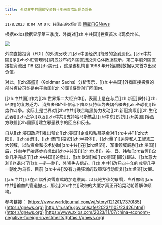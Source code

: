 ```yaml
---
title: 外商在中共国的投资数十年来首次出现负增长
---
```

`11/8/2023 8:04 AM UTC 韩国正道农场新闻` [轉載自GNews](https://gnews.org/articles/1941548)

 

根据Axios数据显示第三季度，外商对[[zh:中共国]]投资首次出现负增长。

  
![](ipfs://QmWdyukfv7asRb86YZSUQixvtdEU7msj7zME2xmfaVfr9w?.png)


外商直接投资（FDI）的外流反映了[[zh:中国经济]]前景的急剧恶化。[[zh:中共国]]家[[zh:外汇管理局]]周五公布的外国直接投资总体数据显示，第三季度外国直接投资流出 118 亿[[zh:美元]]，这是该机构自 1998 年开始编制数据以来首次出现负值。

  

对此，[[zh:高盛]]（Goldman Sachs）分析表示，[[zh:中共国]]外商直接投资的部分疲软可能是由于跨国[[zh:公司]]将盈利汇回国内。

  

[[zh:中共国]]作为[[zh:世界第二大经济体]]，表面上是在与后[[zh:新冠]]时代[[zh:经济]]的复苏乏力、消费者和企业信心下降以及持续的去耦合和去[[zh:全球化]]趋势作斗争。实际上是世界对[[zh:中共]]联合暗黑势力发动[[zh:新冠病毒]][[zh:生化武器]][[zh:战争]]以及[[zh:中共]]支持哈马斯搞乱[[zh:中东]]对抗[[zh:美国]]等西方联盟[[zh:国家]]建立邪恶秩序的回应和反击。

  

自从[[zh:美国政府]]推出禁止[[zh:美国]]企业和私募基金对[[zh:中共]][[zh:大陆]]、[[zh:香港]]、[[zh:澳门]]投资[[zh:半导体]]、[[zh:量子]]运算和人工智慧三大领域，以防资金和技术协助[[zh:中共]]在[[zh:经济]]、军事领域威胁[[zh:美国]]后，外商年开始逐步的撤出[[zh:中共国]][[zh:市场]]。美、日、韩和[[zh:台湾]]企业几乎完成了[[zh:中共国]]的撤出，[[zh:欧洲]]如[[zh:德国]]部分跟进、[[zh:意大利]]也退出了[[zh:一带一路]]，外资失去信心，[[zh:中共]]改开四十年的成果几乎一朝化为乌有，目前[[zh:中共]]没有力挽狂澜的政策和行动恢复[[zh:经济]]发展。

  

[[zh:中共]]正在面临外资雪崩式的加速撤离、以及地方债的崩塌，当外部给[[zh:中共]]输血的管道撤出，那么[[zh:中共]]政权的大厦才真正开始晃动朝着解体倾垮。

参考链接：
[https://www.worldjournal.com/wj/story/121201/7370185](https://gnews.org)
[http://m.safe.gov.cn/safe/2023/1103/23426.html](https://gnews.org)
[https://www.axios.com/2023/11/07/china-economy-negative-foreign-investments](https://gnews.org)

